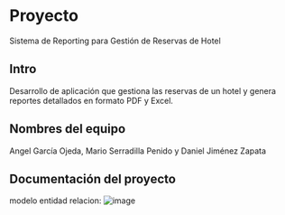 # Proyecto
Sistema de Reporting para Gestión de Reservas de Hotel
## Intro
Desarrollo de aplicación que gestiona las reservas de un hotel y genera reportes detallados en formato PDF y Excel. 
## Nombres del equipo
Angel García Ojeda, Mario Serradilla Penido y Daniel Jiménez Zapata
## Documentación del proyecto
modelo entidad relacion:
![image](https://github.com/user-attachments/assets/633bced4-b0a0-473a-8f9f-a79cbb88513c)


